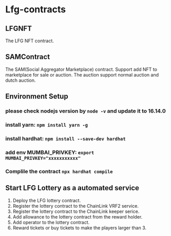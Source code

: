 # Lfg-contracts

## LFGNFT
The LFG NFT contract.

## SAMContract
The SAM(Social Aggregator Marketplace) contract. Support add NFT to marketplace for sale or auction. The auction support normal auction and dutch auction.

## Environment Setup

### please check nodejs version by `node -v` and update it to 16.14.0
### install yarn: `npm install yarn -g`
### install hardhat: `npm install --save-dev hardhat`
### add env MUMBAI_PRIVKEY: `export MUMBAI_PRIVKEY="xxxxxxxxxxx"`
### Complile the contract `npx hardhat compile`

## Start LFG Lottery as a automated service
1. Deploy the LFG lottery contract.
2. Register the lottery contract to the ChainLink VRF2 service.
3. Register the lottery contract to the ChainLink keeper serice.
4. Add allowance to the lottery contract from the reward holder.
5. Add operator to the lottery contract.
6. Reward tickets or buy tickets to make the players larger than 3.